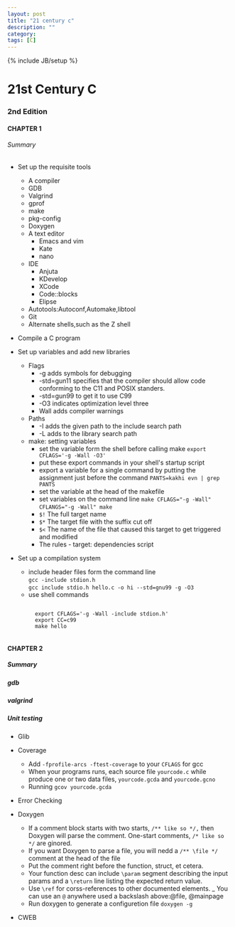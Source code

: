 ```yaml
---
layout: post
title: "21 century c"
description: ""
category: 
tags: [C]
---
```

{% include JB/setup %}

# 21st Century C 
### 2nd Edition

#### CHAPTER 1

###### Summary

- Set up the requisite tools
	- A compiler
	- GDB
	- Valgrind
	- gprof
	- make
	- pkg-config
	- Doxygen
	- A text editor
		- Emacs and vim
		- Kate
		- nano
	- IDE
		- Anjuta
		- KDevelop
		- XCode
		- Code::blocks
		- Elipse
	- Autotools:Autoconf,Automake,libtool
	- Git
	- Alternate shells,such as the Z shell

- Compile a C program

- Set up variables and add new libraries
	- Flags
		- -g adds symbols for debugging
		- -std=gun11 specifies that the compiler should allow code conforming to the C11 and POSIX standers.
		- -std=gun99 to get it to use C99
		- -O3 indicates optimization level three 
		- Wall adds compiler warnings
	- Paths
		- -I adds the given path to the include search path
		- -L adds to the library search path
	- make: setting variables
		- set the variable form the shell before calling make `export CFLAGS='-g -Wall -O3'`
		- put these export commands in your shell's startup script
		- export a variable for a single command by putting the assignment just before the command `PANTS=kakhi evn | grep PANTS`
		- set the variable at the head of the makefile
		- set variables on the command line `make CFLAGS="-g -Wall"` `CFLANGS="-g -Wall" make`
		- `$!` The full target name
		- `$*` The target file with the suffix cut off
		- `$<` The name of the file that caused this target to get triggered and modified
		- The rules
				- target: dependencies
						   script		
		
- Set up a compilation system
	- include header files form the command line<br/>
		`gcc -include stdion.h`<br/>
		`gcc include stdio.h hello.c -o hi --std=gnu99 -g -O3`
	- use shell commands<br/>
		<pre><code>
		export CFLAGS='-g -Wall -include stdion.h'
		export CC=c99
		make hello
		</code></pre>
		
#### CHAPTER 2

##### Summary

##### gdb

##### valgrind
##### Unit testing
- Glib
- Coverage
	- Add `-fprofile-arcs -ftest-coverage` to your `CFLAGS` for gcc
	- When your programs runs, each source file `yourcode.c` while produce one or two data files, `yourcode.gcda` and `yourcode.gcno`
	- Running `gcov yourcode.gcda`
- Error Checking
- Doxygen
	- If a comment block starts with two starts, `/** like so */,` then Doxygen will parse the comment. One-start comments, `/* like so */` are ginored.
	- If you want Doxygen to parse a file, you will nedd a `/** \file */` comment at the head of the file
	- Put the comment right before the function, struct, et cetera.
	- Your function desc can include `\param` segment describing the input params and a `\return` line listing the expected return value.
	- Use `\ref` for corss-references to other documented elements.
	_ You can use an `@` anywhere used a backslash above:@file, @mainpage
	- Run doxygen to generate a configuretion file `doxygen -g`
	
- CWEB



	

